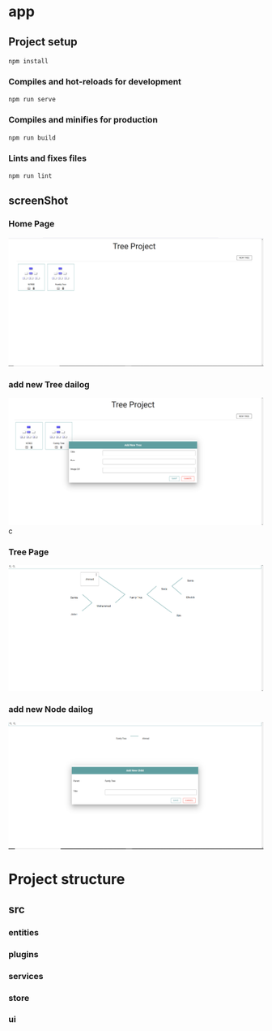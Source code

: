 # app

## Project setup
```
npm install
```

### Compiles and hot-reloads for development
```
npm run serve
```

### Compiles and minifies for production
```
npm run build
```

### Lints and fixes files
```
npm run lint
```
## screenShot 
### Home Page

![alt text](https://raw.githubusercontent.com/mohammed-elhabib/app-tree/main/screenshot/Home.PNG?token=ALM4XNOSLVDT6DTRV27UGNDAYOPDK)

### add new Tree dailog

![alt text](https://raw.githubusercontent.com/mohammed-elhabib/app-tree/main/screenshot/add-new-tree.PNG?token=ALM4XNPDGE3GHF7SK6PIA4TAYOPLS)c

### Tree Page

![alt text](https://raw.githubusercontent.com/mohammed-elhabib/app-tree/main/screenshot/tree.PNG?token=ALM4XNNAP4GDP4I2EG6NEJTAYOPN2)

### add new Node dailog

![alt text](https://raw.githubusercontent.com/mohammed-elhabib/app-tree/main/screenshot/add-new%20child.PNG?token=ALM4XNJB6CUXJIQ4TG4A7Z3AYOPQM)

# Project structure
 ## src
   ### entities
   ### plugins
   ### services 
   ### store
   ### ui
